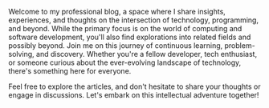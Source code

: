 Welcome to my professional blog, a space where I share insights, experiences, and thoughts on the intersection of technology, programming, and beyond. While the primary focus is on the world of computing and software development, you'll also find explorations into related fields and possibly beyond. Join me on this journey of continuous learning, problem-solving, and discovery. Whether you're a fellow developer, tech enthusiast, or someone curious about the ever-evolving landscape of technology, there's something here for everyone.

Feel free to explore the articles, and don't hesitate to share your thoughts or engage in discussions. Let's embark on this intellectual adventure together!